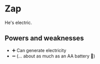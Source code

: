 # Zap

He's electric.

## Powers and weaknesses

- ➕ Can generate electricity
- ➖ (... about as much as an AA battery 🔋)

